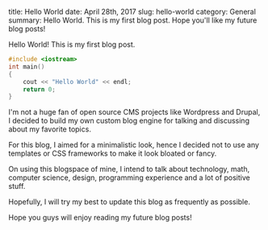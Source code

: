 title: Hello World
date: April 28th, 2017
slug: hello-world
category: General
summary: Hello World. This is my first blog post. Hope you'll like my future blog posts!

Hello World! This is my first blog post.

```cpp
#include <iostream>
int main()
{
	cout << "Hello World" << endl;
	return 0;
}
```

I'm not a huge fan of open source CMS projects like Wordpress and Drupal, I decided to build my own custom blog engine for talking and discussing about my favorite topics.

For this blog, I aimed for a minimalistic look, hence I decided not to use any templates or CSS frameworks to make it look bloated or fancy.

On using this blogspace of mine, I intend to talk about technology, math, computer science, design, programming experience and a lot of positive stuff.

Hopefully, I will try my best to update this blog as frequently as possible.

Hope you guys will enjoy reading my future blog posts!